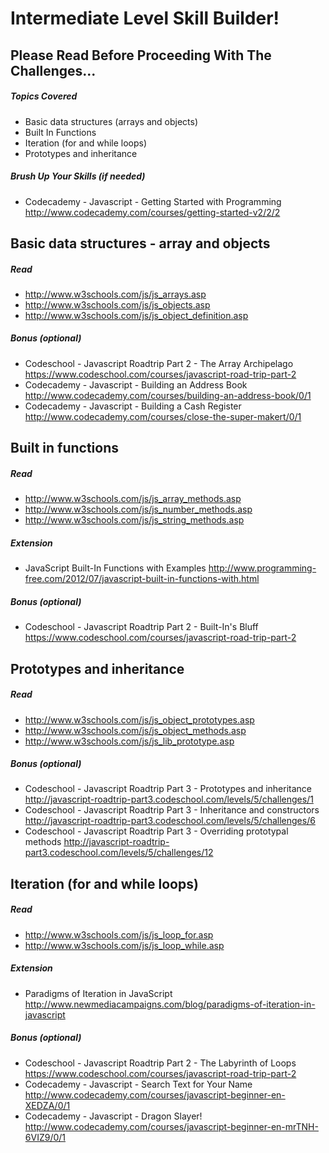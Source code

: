 # Intermediate Level Skill Builder!

## Please Read Before Proceeding With The Challenges...

##### Topics Covered

- Basic data structures (arrays and objects)
- Built In Functions
- Iteration (for and while loops)
- Prototypes and inheritance

##### Brush Up Your Skills (if needed)
- Codecademy - Javascript - Getting Started with Programming
<http://www.codecademy.com/courses/getting-started-v2/2/2>

## Basic data structures - array and objects

##### Read

- <http://www.w3schools.com/js/js_arrays.asp>
- <http://www.w3schools.com/js/js_objects.asp>
- <http://www.w3schools.com/js/js_object_definition.asp>

##### Bonus (optional)

- Codeschool - Javascript Roadtrip Part 2 - The Array Archipelago
<https://www.codeschool.com/courses/javascript-road-trip-part-2>
- Codecademy - Javascript - Building an Address Book
<http://www.codecademy.com/courses/building-an-address-book/0/1>
- Codecademy - Javascript - Building a Cash Register
<http://www.codecademy.com/courses/close-the-super-makert/0/1>

## Built in functions

##### Read
- <http://www.w3schools.com/js/js_array_methods.asp>
- <http://www.w3schools.com/js/js_number_methods.asp>
- <http://www.w3schools.com/js/js_string_methods.asp>

##### Extension

- JavaScript Built-In Functions with Examples
<http://www.programming-free.com/2012/07/javascript-built-in-functions-with.html>

##### Bonus (optional)

- Codeschool - Javascript Roadtrip Part 2 - Built-In's Bluff
<https://www.codeschool.com/courses/javascript-road-trip-part-2>

## Prototypes and inheritance

##### Read
- <http://www.w3schools.com/js/js_object_prototypes.asp>
- <http://www.w3schools.com/js/js_object_methods.asp>
- <http://www.w3schools.com/js/js_lib_prototype.asp>

##### Bonus (optional)

- Codeschool - Javascript Roadtrip Part 3 - Prototypes and inheritance
<http://javascript-roadtrip-part3.codeschool.com/levels/5/challenges/1>
- Codeschool - Javascript Roadtrip Part 3 - Inheritance and constructors
<http://javascript-roadtrip-part3.codeschool.com/levels/5/challenges/6>
- Codeschool - Javascript Roadtrip Part 3 - Overriding prototypal methods
<http://javascript-roadtrip-part3.codeschool.com/levels/5/challenges/12>

## Iteration (for and while loops)

##### Read
- <http://www.w3schools.com/js/js_loop_for.asp>
- <http://www.w3schools.com/js/js_loop_while.asp>

##### Extension

- Paradigms of Iteration in JavaScript
<http://www.newmediacampaigns.com/blog/paradigms-of-iteration-in-javascript>

##### Bonus (optional)

- Codeschool - Javascript Roadtrip Part 2 - The Labyrinth of Loops
<https://www.codeschool.com/courses/javascript-road-trip-part-2>
- Codecademy - Javascript - Search Text for Your Name
<http://www.codecademy.com/courses/javascript-beginner-en-XEDZA/0/1>
- Codecademy - Javascript - Dragon Slayer!
<http://www.codecademy.com/courses/javascript-beginner-en-mrTNH-6VIZ9/0/1>
